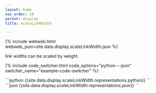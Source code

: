 ```yaml
---
layout: home
nav_order: 18
parent: display
title: scaleLinkWidth

---
```


{% include webweb.html webweb_json=site.data.display.scaleLinkWidth.json %}

link widths can be scaled by weight.

{% include code_switcher.html code_options="python---json" switcher_name="example-code-switcher" %}
<div class='select-code-block example-code-switcher python-code-block select-code-block-visible'></div>
```python
{{site.data.display.scaleLinkWidth.representations.python}}
```
<div class='select-code-block example-code-switcher json-code-block'></div>
```json
{{site.data.display.scaleLinkWidth.representations.json}}
```